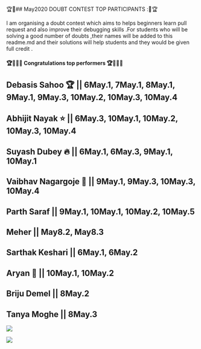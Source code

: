 🏆🌟## May2020 DOUBT CONTEST TOP PARTICIPANTS :🌟🏆

I am organising a doubt contest which aims to helps beginners learn pull request and also improve their debugging skills .For students who will be solving a good number of doubts ,their names will be added to this readme.md and their solutions will help students and they would be given full credit .


#### 🏆🤩🔥🔥 Congratulations top performers 🏆🤩🔥🔥

## **Debasis Sahoo**  🏆  || 6May.1, 7May.1, 8May.1, 9May.1, 9May.3, 10May.2, 10May.3, 10May.4
## Abhijit Nayak ⭐  || 6May.3, 10May.1, 10May.2, 10May.3, 10May.4
## Suyash Dubey  🔥  || 6May.1, 6May.3, 9May.1, 10May.1
## Vaibhav Nagargoje 🤩  || 9May.1, 9May.3, 10May.3, 10May.4
## Parth Saraf || 9May.1, 10May.1, 10May.2, 10May.5
## Meher          || May8.2, May8.3
## Sarthak Keshari  || 6May.1, 6May.2
## Aryan 🚀 || 10May.1, 10May.2
## Briju Demel || 8May.2
## Tanya Moghe      || 8May.3









![](https://github.com/aadhar54/May2020/blob/master/img/gitimage.jpg)

![](https://github.com/aadhar54/May2020/blob/master/image.jpg?raw=true)

